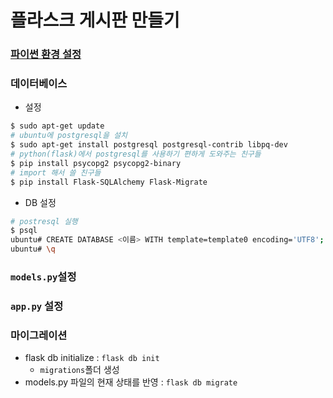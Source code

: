 # 플라스크 게시판 만들기

### [파이썬 환경 설정](https://github.com/mcDeeplearning/TIL/blob/master/%ED%8C%8C%EC%9D%B4%EC%8D%AC%20%ED%99%98%EA%B2%BD%EC%84%A4%EC%A0%95.md)

### 데이터베이스

- 설정
```bash
$ sudo apt-get update
# ubuntu에 postgresql을 설치
$ sudo apt-get install postgresql postgresql-contrib libpq-dev
# python(flask)에서 postgresql를 사용하기 편하게 도와주는 친구들
$ pip install psycopg2 psycopg2-binary
# import 해서 쓸 친구들
$ pip install Flask-SQLAlchemy Flask-Migrate
```

- DB 설정
```bash
# postresql 실행
$ psql
ubuntu# CREATE DATABASE <이름> WITH template=template0 encoding='UTF8';
ubuntu# \q 
```

### `models.py`설정
### `app.py` 설정

### 마이그레이션

- flask db initialize : `flask db init`
    - `migrations`폴더 생성
- models.py 파일의 현재 상태를 반영 : `flask db migrate`